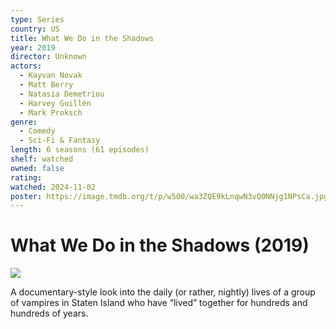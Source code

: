 ```yaml
---
type: Series
country: US
title: What We Do in the Shadows
year: 2019
director: Unknown
actors:
  - Kayvan Novak
  - Matt Berry
  - Natasia Demetriou
  - Harvey Guillén
  - Mark Proksch
genre:
  - Comedy
  - Sci-Fi & Fantasy
length: 6 seasons (61 episodes)
shelf: watched
owned: false
rating:
watched: 2024-11-02
poster: https://image.tmdb.org/t/p/w500/wa3ZQE9kLnqwN3vQ0NNjg1NPsCa.jpg
---
```


# What We Do in the Shadows (2019)

![](https://image.tmdb.org/t/p/w500/wa3ZQE9kLnqwN3vQ0NNjg1NPsCa.jpg)

A documentary-style look into the daily (or rather, nightly) lives of a group of vampires in Staten Island who have “lived” together for hundreds and hundreds of years.
